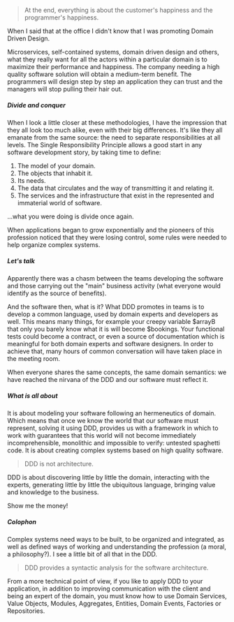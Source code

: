 > At the end, everything is about the customer's happiness and the programmer's happiness.

When I said that at the office I didn't know that I was promoting Domain Driven Design.

Microservices, self-contained systems, domain driven design and others, what they really want for all the actors within a particular domain is to maximize their performance and happiness. The company needing a high quality software solution will obtain a medium-term benefit. The programmers will design step by step an application they can trust and the managers will stop pulling their hair out.

##### Divide and conquer

When I look a little closer at these methodologies, I have the impression that they all look too much alike, even with their big differences. It's like they all emanate from the same source: the need to separate responsibilities at all levels. The Single Responsibility Principle allows a good start in any software development story, by taking time to define:

1.  The model of your domain.
2.  The objects that inhabit it.
3.  Its needs.
4.  The data that circulates and the way of transmitting it and relating it.
5.  The services and the infrastructure that exist in the represented and immaterial world of software.

...what you were doing is divide once again.

When applications began to grow exponentially and the pioneers of this profession noticed that they were losing control, some rules were needed to help organize complex systems.

##### Let's talk

Apparently there was a chasm between the teams developing the software and those carrying out the "main" business activity (what everyone would identify as the source of benefits).

And the software then, what is it? What DDD promotes in teams is to develop a common language, used by domain experts and developers as well. This means many things, for example your creepy variable $arrayB that only you barely know what it is will become $bookings. Your functional tests could become a contract, or even a source of documentation which is meaningful for both domain experts and software designers. In order to achieve that, many hours of common conversation will have taken place in the meeting room.

When everyone shares the same concepts, the same domain semantics: we have reached the nirvana of the DDD and our software must reflect it.

##### What is all about

It is about modeling your software following an hermeneutics of domain. Which means that once we know the world that our software must represent, solving it using DDD, provides us with a framework in which to work with guarantees that this world will not become immediately incomprehensible, monolithic and impossible to verify: untested spaghetti code. It is about creating complex systems based on high quality software.

> DDD is not architecture.

DDD is about discovering little by little the domain, interacting with the experts, generating little by little the ubiquitous language, bringing value and knowledge to the business.

Show me the money!

##### Colophon

Complex systems need ways to be built, to be organized and integrated, as well as defined ways of working and understanding the profession (a moral, a philosophy?). I see a little bit of all that in the DDD.

> DDD provides a syntactic analysis for the software architecture.

From a more technical point of view, if you like to apply DDD to your application, in addition to improving communication with the client and being an expert of the domain, you must know how to use Domain Services, Value Objects, Modules, Aggregates, Entities, Domain Events, Factories or Repositories.
